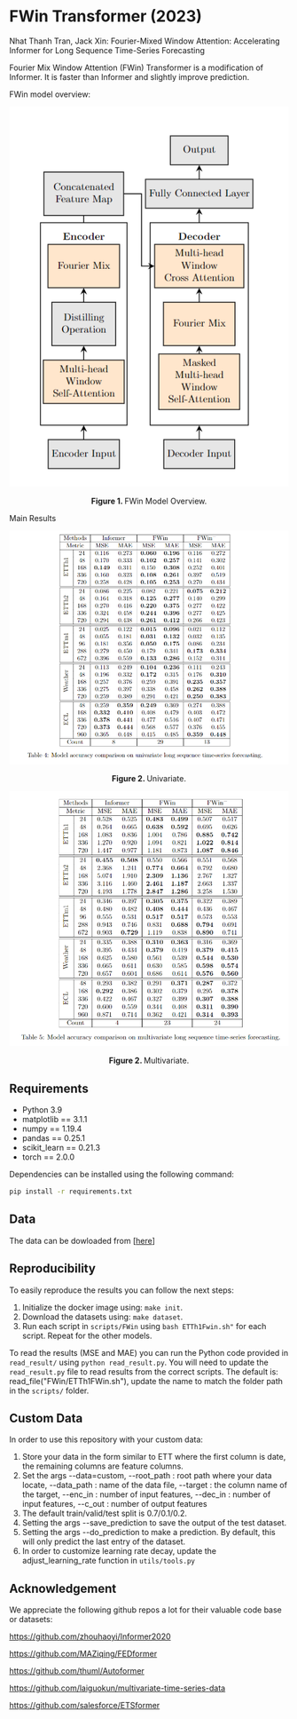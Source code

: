 # FWin Transformer (2023)

Nhat Thanh Tran, Jack Xin: Fourier-Mixed Window Attention: Accelerating Informer for Long Sequence Time-Series Forecasting

Fourier Mix Window Attention (FWin) Transformer is a modification of Informer. It is faster than Informer and slightly improve prediction.

FWin model overview: 
<p align="center">
  <img src=".\img\FWin.PNG" align=center />
  <br><br>
<b> Figure 1. </b> FWin Model Overview.
</p>


Main Results
<p align="center">
  <img src=".\img\Univarite.PNG" align=center />
  <br><br>
<b> Figure 2. </b> Univariate.
</p>

<p align="center">
  <img src=".\img\Multivariate.PNG" align=center />
  <br><br>
<b> Figure 2. </b> Multivariate.
</p>

## Requirements

- Python 3.9
- matplotlib == 3.1.1
- numpy == 1.19.4
- pandas == 0.25.1
- scikit_learn == 0.21.3
- torch == 2.0.0

Dependencies can be installed using the following command:
```bash
pip install -r requirements.txt
```
## Data

The data can be dowloaded from [[here](https://drive.google.com/drive/folders/1ZOYpTUa82_jCcxIdTmyr0LXQfvaM9vIy)]

## Reproducibility

To easily reproduce the results you can follow the next steps:
1. Initialize the docker image using: `make init`.
2. Download the datasets using: `make dataset`.
3. Run each script in `scripts/FWin` using `bash ETTh1Fwin.sh"` for each script. Repeat for the other models.

To read the results (MSE and MAE) you can run the Python code provided in `read_result/` using `python read_result.py`.
You will need to update the `read_result.py` file to read results from the correct scripts. The default is:
read_file("FWin/ETTh1FWin.sh"), update the name to match the folder path in the `scripts/` folder.

## Custom Data
In order to use this repository with your custom data:

1. Store your data in the form similar to ETT where the first column is date, the remaining columns are feature columns.
2. Set the args --data=custom, 
  --root_path : root path where your data locate, 
  --data_path : name of the data file, 
  --target : the column name of the target,
  --enc_in : number of input features,
  --dec_in : number of input features,
  --c_out : number of output features
3. The default train/valid/test split is 0.7/0.1/0.2.
4. Setting the args --save_prediction to save the output of the test dataset.
5. Setting the args --do_prediction to make a prediction. By default, this will only predict the
last entry of the dataset.
6. In order to customize learning rate decay, update the adjust_learning_rate function in `utils/tools.py`

## Acknowledgement

We appreciate the following github repos a lot for their valuable code base or datasets:

https://github.com/zhouhaoyi/Informer2020

https://github.com/MAZiqing/FEDformer

https://github.com/thuml/Autoformer

https://github.com/laiguokun/multivariate-time-series-data

https://github.com/salesforce/ETSformer
